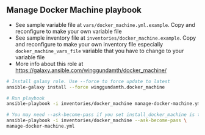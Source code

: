 Manage Docker Machine playbook
---------------------------------------------------------------------------

- See sample variable file at ```vars/docker_machine.yml.example```. Copy and reconfigure to make your own variable file
- See sample inventory file at ```inventories/docker_machine.example```. Copy and reconfigure to make your own inventory file especially ```docker_machine_vars_file``` variable that you have to change to your variable file
- More info about this role at https://galaxy.ansible.com/winggundamth/docker_machine/

```bash
# Install galaxy role. Use --force to force update to latest
ansible-galaxy install --force winggundamth.docker_machine

# Run playbook
ansible-playbook -i inventories/docker_machine manage-docker-machine.yml

# You may need --ask-become-pass if you set install_docker_machine is true
ansible-playbook -i inventories/docker_machine --ask-become-pass \
manage-docker-machine.yml
```
